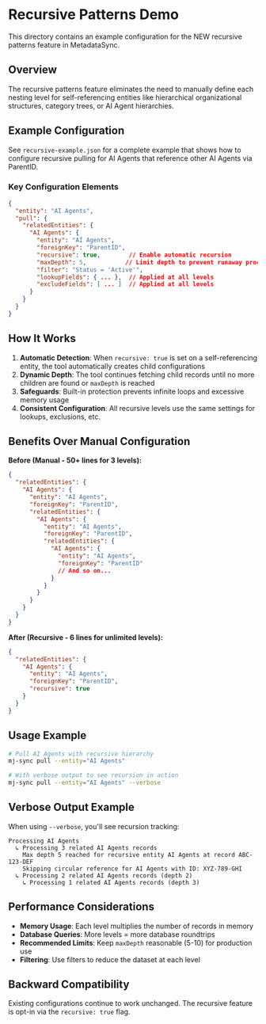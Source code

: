 # Recursive Patterns Demo

This directory contains an example configuration for the NEW recursive patterns feature in MetadataSync.

## Overview

The recursive patterns feature eliminates the need to manually define each nesting level for self-referencing entities like hierarchical organizational structures, category trees, or AI Agent hierarchies.

## Example Configuration

See `recursive-example.json` for a complete example that shows how to configure recursive pulling for AI Agents that reference other AI Agents via ParentID.

### Key Configuration Elements

```json
{
  "entity": "AI Agents",
  "pull": {
    "relatedEntities": {
      "AI Agents": {
        "entity": "AI Agents",
        "foreignKey": "ParentID",
        "recursive": true,        // Enable automatic recursion
        "maxDepth": 5,           // Limit depth to prevent runaway processes
        "filter": "Status = 'Active'",
        "lookupFields": { ... },  // Applied at all levels
        "excludeFields": [ ... ]  // Applied at all levels
      }
    }
  }
}
```

## How It Works

1. **Automatic Detection**: When `recursive: true` is set on a self-referencing entity, the tool automatically creates child configurations
2. **Dynamic Depth**: The tool continues fetching child records until no more children are found or `maxDepth` is reached
3. **Safeguards**: Built-in protection prevents infinite loops and excessive memory usage
4. **Consistent Configuration**: All recursive levels use the same settings for lookups, exclusions, etc.

## Benefits Over Manual Configuration

**Before (Manual - 50+ lines for 3 levels):**
```json
{
  "relatedEntities": {
    "AI Agents": {
      "entity": "AI Agents", 
      "foreignKey": "ParentID",
      "relatedEntities": {
        "AI Agents": {
          "entity": "AI Agents",
          "foreignKey": "ParentID",
          "relatedEntities": {
            "AI Agents": {
              "entity": "AI Agents",
              "foreignKey": "ParentID"
              // And so on...
            }
          }
        }
      }
    }
  }
}
```

**After (Recursive - 6 lines for unlimited levels):**
```json
{
  "relatedEntities": {
    "AI Agents": {
      "entity": "AI Agents",
      "foreignKey": "ParentID", 
      "recursive": true
    }
  }
}
```

## Usage Example

```bash
# Pull AI Agents with recursive hierarchy
mj-sync pull --entity="AI Agents"

# With verbose output to see recursion in action
mj-sync pull --entity="AI Agents" --verbose
```

## Verbose Output Example

When using `--verbose`, you'll see recursion tracking:

```
Processing AI Agents
  ↳ Processing 3 related AI Agents records
    Max depth 5 reached for recursive entity AI Agents at record ABC-123-DEF
    Skipping circular reference for AI Agents with ID: XYZ-789-GHI
  ↳ Processing 2 related AI Agents records (depth 2)
    ↳ Processing 1 related AI Agents records (depth 3)
```

## Performance Considerations

- **Memory Usage**: Each level multiplies the number of records in memory
- **Database Queries**: More levels = more database roundtrips
- **Recommended Limits**: Keep `maxDepth` reasonable (5-10) for production use
- **Filtering**: Use filters to reduce the dataset at each level

## Backward Compatibility

Existing configurations continue to work unchanged. The recursive feature is opt-in via the `recursive: true` flag.